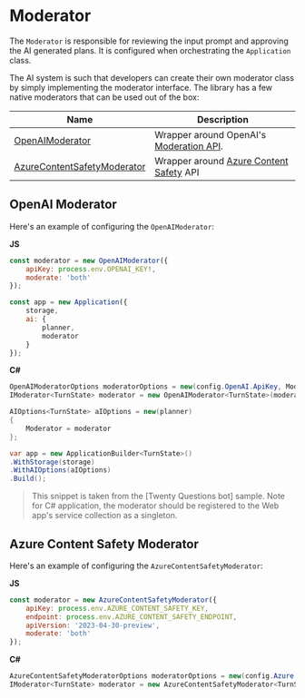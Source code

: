 # Moderator

The `Moderator` is responsible for reviewing the input prompt and approving the AI generated plans. It is configured when orchestrating the `Application` class.

The AI system is such that developers can create their own moderator class by simply implementing the moderator interface. The library has a few native moderators that can be used out of the box:

| Name                                                           | Description                                                                                                            |
| -------------------------------------------------------------- | ---------------------------------------------------------------------------------------------------------------------- |
| [OpenAIModerator](#openai-moderator)                           | Wrapper around OpenAI's [Moderation API](https://platform.openai.com/docs/api-reference/moderations).                  |
| [AzureContentSafetyModerator](#azure-content-safety-moderator) | Wrapper around [Azure Content Safety](https://learn.microsoft.com/en-us/azure/ai-services/content-safety/overview) API |

## OpenAI Moderator

Here's an example of configuring the `OpenAIModerator`:

**JS**
```js
const moderator = new OpenAIModerator({
    apiKey: process.env.OPENAI_KEY!,
    moderate: 'both'
});

const app = new Application({
    storage,
    ai: {
        planner,
        moderator
    }
});
```

**C#**
```cs
OpenAIModeratorOptions moderatorOptions = new(config.OpenAI.ApiKey, ModerationType.Both);
IModerator<TurnState> moderator = new OpenAIModerator<TurnState>(moderatorOptions);

AIOptions<TurnState> aIOptions = new(planner)
{
    Moderator = moderator
};

var app = new ApplicationBuilder<TurnState>()
.WithStorage(storage)
.WithAIOptions(aIOptions)
.Build();
```
> This snippet is taken from the [Twenty Questions bot] sample.
> Note for C# application, the moderator should be registered to the Web app's service collection as a singleton.

## Azure Content Safety Moderator

Here's an example of configuring the `AzureContentSafetyModerator`: 

**JS**
```js
const moderator = new AzureContentSafetyModerator({
    apiKey: process.env.AZURE_CONTENT_SAFETY_KEY,
    endpoint: process.env.AZURE_CONTENT_SAFETY_ENDPOINT,
    apiVersion: '2023-04-30-preview',
    moderate: 'both'
});
```

**C#**
```cs
AzureContentSafetyModeratorOptions moderatorOptions = new(config.Azure.ContentSafetyApiKey, config.Azure.ContentSafetyEndpoint, ModerationType.Both);
IModerator<TurnState> moderator = new AzureContentSafetyModerator<TurnState>(moderatorOptions);
```